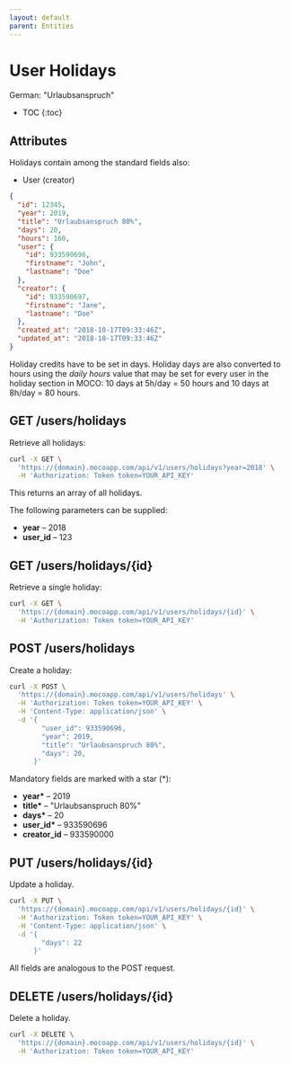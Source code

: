 ```yaml
---
layout: default
parent: Entities
---
```


# User Holidays

German: "Urlaubsanspruch"

- TOC
{:toc}

## Attributes

Holidays contain among the standard fields also:

- User (creator)

```json
{
  "id": 12345,
  "year": 2019,
  "title": "Urlaubsanspruch 80%",
  "days": 20,
  "hours": 160,
  "user": {
    "id": 933590696,
    "firstname": "John",
    "lastname": "Doe"
  },
  "creator": {
    "id": 933590697,
    "firstname": "Jane",
    "lastname": "Doe"
  },
  "created_at": "2018-10-17T09:33:46Z",
  "updated_at": "2018-10-17T09:33:46Z"
}
```

Holiday credits have to be set in days. Holiday days are also converted to hours using the _daily hours_ value that may
be set for every user in the holiday section in MOCO: 10 days at 5h/day = 50 hours and 10 days at 8h/day = 80 hours.

## GET /users/holidays

Retrieve all holidays:

```bash
curl -X GET \
  'https://{domain}.mocoapp.com/api/v1/users/holidays?year=2018' \
  -H 'Authorization: Token token=YOUR_API_KEY'
```

This returns an array of all holidays.

The following parameters can be supplied:

- **year** – 2018
- **user_id** – 123

## GET /users/holidays/{id}

Retrieve a single holiday:

```bash
curl -X GET \
  'https://{domain}.mocoapp.com/api/v1/users/holidays/{id}' \
  -H 'Authorization: Token token=YOUR_API_KEY'
```

## POST /users/holidays

Create a holiday:

```bash
curl -X POST \
  'https://{domain}.mocoapp.com/api/v1/users/holidays' \
  -H 'Authorization: Token token=YOUR_API_KEY' \
  -H 'Content-Type: application/json' \
  -d '{
        "user_id": 933590696,
        "year": 2019,
        "title": "Urlaubsanspruch 80%",
        "days": 20,
      }'
```

Mandatory fields are marked with a star (\*):

- **year\*** – 2019
- **title\*** – "Urlaubsanspruch 80%"
- **days\*** – 20
- **user_id\*** – 933590696
- **creator_id** – 933590000

## PUT /users/holidays/{id}

Update a holiday.

```bash
curl -X PUT \
  'https://{domain}.mocoapp.com/api/v1/users/holidays/{id}' \
  -H 'Authorization: Token token=YOUR_API_KEY' \
  -H 'Content-Type: application/json' \
  -d '{
        "days": 22
      }'
```

All fields are analogous to the POST request.

## DELETE /users/holidays/{id}

Delete a holiday.

```bash
curl -X DELETE \
  'https://{domain}.mocoapp.com/api/v1/users/holidays/{id}' \
  -H 'Authorization: Token token=YOUR_API_KEY'
```
